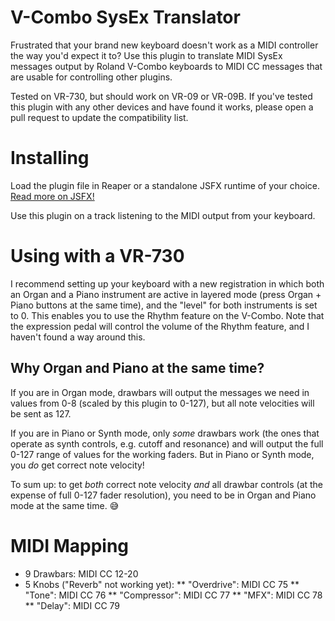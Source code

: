 # V-Combo SysEx Translator

Frustrated that your brand new keyboard doesn't work as a MIDI controller the way you'd expect it to? Use this plugin to translate MIDI SysEx messages output by Roland V-Combo keyboards to MIDI CC messages that are usable for controlling other plugins.

Tested on VR-730, but should work on VR-09 or VR-09B. If you've tested this plugin with any other devices and have found it works, please open a pull request to update the compatibility list.


# Installing

Load the plugin file in Reaper or a standalone JSFX runtime of your choice. [Read more on JSFX!](https://www.cockos.com/jsfx/)

Use this plugin on a track listening to the MIDI output from your keyboard.


# Using with a VR-730

I recommend setting up your keyboard with a new registration in which both an Organ and a Piano instrument are active in layered mode (press Organ + Piano buttons at the same time), and the "level" for both instruments is set to 0. This enables you to use the Rhythm feature on the V-Combo. Note that the expression pedal will control the volume of the Rhythm feature, and I haven't found a way around this.


## Why Organ and Piano at the same time?

If you are in Organ mode, drawbars will output the messages we need in values from 0-8 (scaled by this plugin to 0-127), but all note velocities will be sent as 127. 

If you are in Piano or Synth mode, only _some_ drawbars work (the ones that operate as synth controls, e.g. cutoff and resonance) and will output the full 0-127 range of values for the working faders. But in Piano or Synth mode, you _do_ get correct note velocity!

To sum up: to get _both_ correct note velocity _and_ all drawbar controls (at the expense of full 0-127 fader resolution), you need to be in Organ and Piano mode at the same time. 😅


# MIDI Mapping

* 9 Drawbars: MIDI CC 12-20
* 5 Knobs ("Reverb" not working yet):
** "Overdrive": MIDI CC 75
** "Tone": MIDI CC 76
** "Compressor": MIDI CC 77
** "MFX": MIDI CC 78
** "Delay": MIDI CC 79
